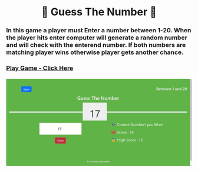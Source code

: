 <h1 align="center">🎲 Guess The Number 🎲</h1>

<h3>In this game a player must Enter a number between 1-20. When the player hits enter computer will generate a random number  and will check with the enterend number. If both numbers are matching player wins otherwise player  gets another chance.<h3/>

<a align="center" href="https://sparkling-tarsier-742f2d.netlify.app">Play Game - Click Here </a> <br/><br/>
<img align="center" src="https://github.com/ChillBroh/Guess-The-Number-Game-/blob/main/Sample picture.png">
